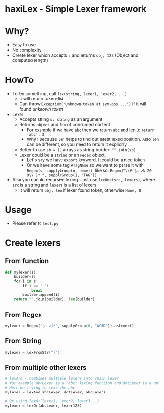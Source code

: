 # haxiLex - Simple Lexer framework

# Why?
* Easy to use
* No complexity
* Create lexer which accepts `s` and returns `obj, 123` (Object and computed length)

# HowTo
* To lex something, call `lex(string, lexer1, lexer2, ...)`
	* It will return token-list
	* Can throw `Exception("Unknown token at sym-pos ...")` if it will found _unknown token_
* Lexer
	* Accepts string `s: string` as an argument
	* Returns `object` and `len` of consumed content
		* For example if we have `abc` then we return `abc` and len `3`: `return 'abc', 3`
		* Why? Because `len` helps to find out latest lexed position. Also `len` can be different, so you need to return it explicitly
	* Better to use `sb = []` arrays as string builder: `"".join(sb)`
    * Lexer could be a `string` or an `Regex` object.
        * Let's say we have `export` keyword. It could be a nice token
        * Or we have some tag `#TagName` so we want to parse it with `Regex(s, supplyGroup(n, name))`, like so: `Regex("\\#([a-zA-Z0-9\\_]*)", supplyGroup(1, "TAG"))`
* Also you can do recursive lexing. Just use `lexOne(src, lexers)`, where `src` is a string and `lexers` is a list of lexers
	* It will return `obj, len` if lexer found token, otherwise `None, 0`

# Usage
* Please refer to `test.py`

# Create lexers
## From function
```py
def mylexer(s):
	builder=[]
	for i in s:
		if i == " ":
			break
		builder.append(i)
	return "".join(builder), len(builder)
```
## From Regex
```py
mylexer = Regex("[a-z]*", supplyGroup(0, "WORD")).asLexer()
```
## From String
```py
mylexer = lexFromStr("[")
```
## From multiple other lexers
```py
# lexAnd - combines multiple lexers into chain lexer
# for example abcLexer is a "abc" lexing function and dotLexer is a only "." lexer
# Here we trying to lex: abc.abc
mylexer = lexAnd(abcLexer, dotLexer, abcLexer)

# Or using lexOr(lexer1, lexer2, lexer3...)
mylexer = lexOr(abcLexer, lexer123)
```